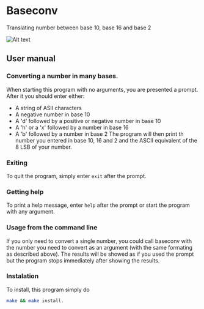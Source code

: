 # Baseconv

Translating number between base 10, base 16 and base 2

![Alt text](https://i.imgur.com/PExb4MJ.png "Converting numbers")

## User manual

### Converting a number in many bases.

When starting this program with no arguments, you are presented a prompt. After it you should enter either:
* A string of ASII characters
* A negative number in base 10
* A 'd' followed by a positive or negative number in base 10
* A 'h' or a 'x' followed by a number in base 16
* A 'b' followed by a number in base 2
The program will then print th number you entered in base 10, 16 and 2 and the ASCII equivalent of the 8 LSB of your number.

### Exiting

To quit the program, simply enter `exit` after the prompt.

### Getting help

To print a help message, enter `help` after the prompt or start the program with any argument.

### Usage from the command line

If you only need to convert a single number, you could call baseconv with the number you need to convert as an argument (with the same formating as described above). The results will be showed as if you used the prompt but the program stops immediately after showing the results.

### Instalation

To install, this program simply do

```bash
make && make install.
```


